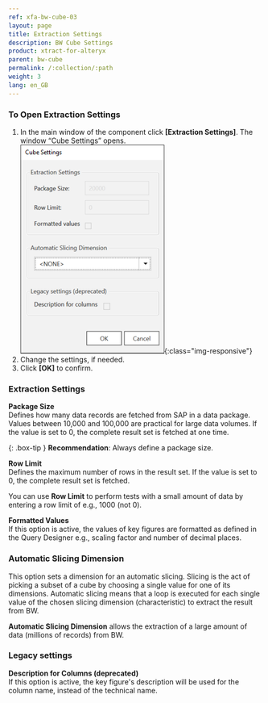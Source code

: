 ```yaml
---
ref: xfa-bw-cube-03
layout: page
title: Extraction Settings
description: BW Cube Settings
product: xtract-for-alteryx
parent: bw-cube
permalink: /:collection/:path
weight: 3
lang: en_GB
---
```


### To Open Extraction Settings

1. In the main window of the component click **[Extraction Settings]**. The window “Cube Settings” opens.
![XU_BWCube_Settings](/img/content/XU_BWCube_Settings1.png){:class="img-responsive"}
2. Change the settings, if needed.
3. Click **[OK]** to confirm.

### Extraction Settings

**Package Size** <br> 
Defines how many data records are fetched from SAP in a data package.
Values between 10,000 and 100,000 are practical for large data volumes.
If the value is set to 0, the complete result set is fetched at one time.

{: .box-tip }
**Recommendation**: Always define a package size.

**Row Limit** <br>
Defines the maximum number of rows in the result set.
If the value is set to 0, the complete result set is fetched.

You can use **Row Limit** to perform tests with a small amount of data by entering a row limit of e.g., 1000 (not 0).

**Formatted Values** <br>
If this option is active, the values of key figures are formatted as defined in the Query Designer e.g., scaling factor and number of decimal places.


### Automatic Slicing Dimension

This option sets a dimension for an automatic slicing. 
Slicing is the act of picking a subset of a cube by choosing a single value for one of its dimensions. 
Automatic slicing means that a loop is executed for each single value of the chosen slicing dimension (characteristic) to extract the result from BW. 

**Automatic Slicing Dimension** allows the extraction of a large amount of data (millions of records) from BW.

### Legacy settings

**Description for Columns (deprecated)** <br>
If this option is active, the key figure's description will be used for the column name, instead of the technical name. 
